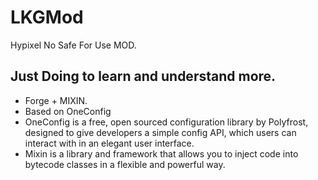 # LKGMod
Hypixel No Safe For Use MOD.

## Just Doing to learn and understand more.

- Forge + MIXIN.
- Based on OneConfig
- OneConfig is a free, open sourced configuration library by Polyfrost, designed to give developers a simple config API, which users can interact with in an elegant user interface.
- Mixin is a library and framework that allows you to inject code into bytecode classes in a flexible and powerful way.
